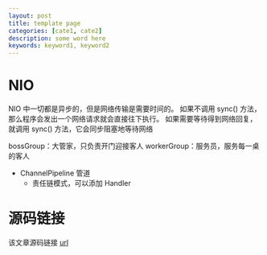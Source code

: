 ```yaml
---
layout: post
title: template page
categories: [cate1, cate2]
description: some word here
keywords: keyword1, keyword2
---
```


# NIO

NIO 中一切都是异步的，但是网络传输是需要时间的。
如果不调用 sync() 方法，那么程序会发出一个网络请求就会直接往下执行。
如果需要等待得到网络回复，就调用 sync() 方法，它会同步阻塞地等待网络

bossGroup：大管家，只负责开门迎接客人
workerGroup：服务员，服务每一桌的客人

- ChannelPipeline 管道
	- 责任链模式，可以添加 Handler



# 源码链接
该文章源码链接 [url](url)
